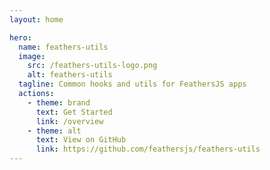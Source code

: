 ```yaml
---
layout: home

hero:
  name: feathers-utils
  image:
    src: /feathers-utils-logo.png
    alt: feathers-utils
  tagline: Common hooks and utils for FeathersJS apps
  actions:
    - theme: brand
      text: Get Started
      link: /overview
    - theme: alt
      text: View on GitHub
      link: https://github.com/feathersjs/feathers-utils
---
```

